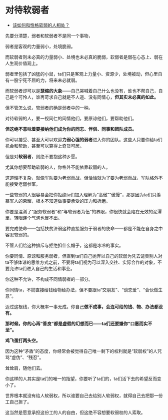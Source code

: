# 对待软弱者

- [该如何和性格软弱的人相处？](https://www.zhihu.com/question/452467303/answer/2258771942)


先要分清楚，弱者和软弱者不是同一个事物，

弱者是客观的力量弱小，处境脆弱。

而软弱者则未必真的力量弱小、处境也未必真的脆弱，软弱者是弱在心态上、弱在人生观价值观上。

弱者里包括了凶猛的小鼠，ta们只是客观上力量小、资源少，处境被动，但心里自有一股宁死不屈的力，将来未必就弱。

而软弱者却可以是**瑟缩的大象**——自己哭喊着自己什么也没有，谁也不帮自己，自己是个可怜人，谁再苛求自己就是不人道、没有同情心，**但其实未必真的如此。**

但不管怎么说，软弱者的确是弱者中的一种。

对待软弱的人，要一视同仁的同情他们，要原谅他们，要帮助他们。

**但这绝不意味着要接纳他们成为你的同志、伴侣、同事和团队成员。**

你可以接受、甚至大可以欢迎**力弱心强的弱者**进入你的团队。这些人只要你给ta们机会和帮助，甚至可以算得上奇货可居。

但是对**软弱者**，则绝不要抱这种乡愿。

尤其你想要帮助软弱的人，你格外不能依靠软弱的人。

这道理不复杂，就像军队要为老弱而战，但恰恰就为了要为老弱而战，军队格外不能接受老弱参军。

一些软弱的人很容易会把你拒绝ta们加入理解为“高傲”“傲慢”，那是因为ta们只羡慕军人的荣耀，根本不知道做事要承受的压力和折磨。

你要是混淆了“服务软弱者”和“与软弱者为伍”的界限，你很快就会陷在无效的泥潭里，转眼连个气泡也冒不出。

要完成使命——包括扶贫济弱这种直接服务于弱者的使命——都是不能在自身之中容忍软弱的。

不管人们给这种排斥与拒绝扣什么帽子，这都是冰冷的事实。

你要同情、原谅和服务弱者，但直到ta们自己抛弃以自己的软弱为凭去谴责别人对ta不够体谅的思维方式之前，不要将ta们视为可以深入交往、实际合作的对象，不要允许ta们进入自己的生活和事业。

你这种不允许，不构成不同情弱者的一部分。

你同情ta，不妨直接给钱给物给办法，但不要跟ta“交朋友”、“谈恋爱”、“合伙做生意”。

迈过这根线，你大概率一事无成。你自己**做不成事，会连可给的钱、物、办法都没有。**

**那时候，你的心再“善良”都是虚假的幻想而已——ta们还要嫌你“口惠而实不至”。**

**鸡飞蛋打两头空。**

因为这种“矛盾”的态度，你经常会被觉得自己唯一剩下的权利就是“软弱权”的人咒骂“虚伪”、“残忍”。

耸耸肩，随他们去。

你这样的人其实是ta们的唯一的指望，你要听了ta们的，ta们活下去的希望反而变小了。

世界根本就没有给人软弱权，所以谁要自己去给别人软弱权，就得自己去把那一份工自己担了。

这当然是愿意承担这份工的人的自由，但这绝不容想要软弱权的人索取。